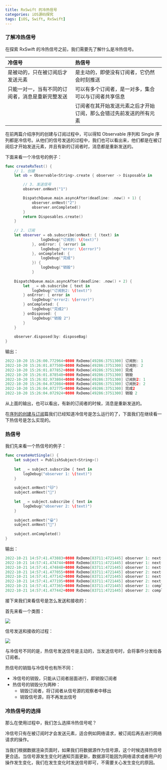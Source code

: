 ```yaml
---
title: RxSwift 的冷热信号
categories: iOS源码探究
tags: [iOS, Swift, RxSwift]
---
```


### 了解冷热信号
在探索 RxSwift 的冷热信号之前，我们需要先了解什么是冷热信号。

| 冷信号 | 热信号 |
|:--|:--|
| 是被动的，只在被订阅后才发送元素 | 是主动的，即使没有订阅者，它仍然会时刻推送 |
| 只能一对一，当有不同的订阅者，消息是重新完整发送 | 可以有多个订阅者，是一对多，集合可以与订阅者共享信息 |
| | 订阅者在其开始发送元素之后才开始订阅，那么会错过先前发送的所有元素 |


在前两篇介绍序列的创建与订阅过程中，可以得知 Observable 序列和 Single 序列都是冷信号。从他们的信号发送的过程中，我们也可以看出来，他们都是在被订阅后才开始发送元素，并且有新的订阅者时，消息都是重新发送的。

<!-- more -->

下面来看一个冷信号的例子：

```swift
func createRxTest() {
    // 1. 创建
    let ob = Observable<String>.create { observer -> Disposable in

        // 3. 发送信号
        observer.onNext("1")

        DispatchQueue.main.asyncAfter(deadline: .now() + 1) {
            observer.onNext("2")
            observer.onCompleted()
        }
        return Disposables.create()
    }
    
    // 2. 订阅
    let observer = ob.subscribe(onNext: { (text) in
                logDebug("订阅到: \(text)")
            }, onError: { (error) in
                logDebug("error: \(error)")
            }, onCompleted: {
                logDebug("完成")
            }) {
                logDebug("销毁")
            }
    
    DispatchQueue.main.asyncAfter(deadline: .now() + 2) {
        let _ = ob.subscribe { text in
            logDebug("订阅到2: \(text)")
        } onError: { error in
            logDebug("error2: \(error)")
        } onCompleted: {
            logDebug("完成2")
        } onDisposed: {
            logDebug("销毁 2")
        }
    }
    
    observer.disposed(by: disposeBag)
}
```

输出：

```swift 
2022-10-20 15:26:00.772964+0800 RxDemo[49286:3751300] 订阅到: 1
2022-10-20 15:26:01.877500+0800 RxDemo[49286:3751300] 订阅到: 2
2022-10-20 15:26:01.877852+0800 RxDemo[49286:3751300] 完成
2022-10-20 15:26:01.878540+0800 RxDemo[49286:3751300] 销毁
2022-10-20 15:26:02.973804+0800 RxDemo[49286:3751300] 订阅到2: 1
2022-10-20 15:26:04.072084+0800 RxDemo[49286:3751300] 订阅到2: 2
2022-10-20 15:26:04.072775+0800 RxDemo[49286:3751300] 完成2
2022-10-20 15:26:04.072924+0800 RxDemo[49286:3751300] 销毁 2
```

从上面的输出，也可以看出，有新的订阅者的时候，消息是重新发送的。

在[序列的创建与订阅](https://redye.github.io/2023/10/12/RxSwift%E5%BA%8F%E5%88%97%E7%9A%84%E5%88%9B%E5%BB%BA%E4%B8%8E%E8%AE%A2%E9%98%85/)篇我们已经知道冷信号是怎么运行的了，下面我们在继续看一下热信号是怎么实现的。

### 热信号
我们先来看一个热信号的例子：

```swift
func createHotSingle() {
    let subject = PublishSubject<String>()
    
    let _ = subject.subscribe { text in
        logDebug("observer 1: \(text)")
    }
    
    subject.onNext("🐱")
    subject.onNext("🐶")
    
    let _ = subject.subscribe { text in
        logDebug("observer 2: \(text)")
    }
    
    subject.onNext("😁")
    subject.onNext("🤔")
    
    subject.onCompleted()
}
```

输出：

```swift
2022-10-21 14:57:41.473883+0800 RxDemo[83711:4721445] observer 1: next(🐱)
2022-10-21 14:57:41.474744+0800 RxDemo[83711:4721445] observer 1: next(🐶)
2022-10-21 14:57:41.474848+0800 RxDemo[83711:4721445] observer 1: next(😁)
2022-10-21 14:57:41.477055+0800 RxDemo[83711:4721445] observer 2: next(😁)
2022-10-21 14:57:41.477142+0800 RxDemo[83711:4721445] observer 1: next(🤔)
2022-10-21 14:57:41.477195+0800 RxDemo[83711:4721445] observer 2: next(🤔)
2022-10-21 14:57:41.477365+0800 RxDemo[83711:4721445] observer 1: completed
2022-10-21 14:57:41.477442+0800 RxDemo[83711:4721445] observer 2: completed
```

接下来我们来看信号是怎么发送和接收的：

首先来看一个类图：

![](https://pic.imgdb.cn/item/652f8e29c458853aefd68861.jpg)

信号发送和接收的过程：

![](https://pic.imgdb.cn/item/652f8e29c458853aefd68821.jpg)

与冷信号不同的是，热信号发送信号是主动的，当发送信号时，会将事件分发给各订阅者。

热信号的销毁与冷信号也有所不同：

- 冷信号的销毁，只能从订阅者层面进行，即销毁订阅者
- 热信号的销毁分为两种：
  - 销毁订阅者，将订阅者从信号源的观察者中移出
  - 销毁信号源，将不再发出信号

### 冷热信号的选择
那么在使用过程中，我们怎么选择冷热信号呢？

冷信号只有在被订阅时才会发送元素，适合例如网络请求，被订阅后再去进行网络请求的操作。

当我们根据数据渲染页面时，如果我们将数据源作为信号源，这个时候选择热信号更合适。当信号源发生变化时通知页面更新，数据源可能因为网络请求或者用户的操作发生变化，我们在发生变化时发送信号即可，不需要关心发生变化的原因。
